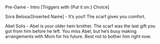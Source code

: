 Pre-Game - Intro [Triggers with {Put it on.} Choice]

Sora Belosa/[Inserted Name] - 
It’s you!! The scarf gives you comfort. 

Abel Solis - 
Abel is your older twin brother. The scarf was the last gift you got from him before he left. You miss Abel, but he’s busy making arrangements with Mom for his future. Best not to bother him right now. 
